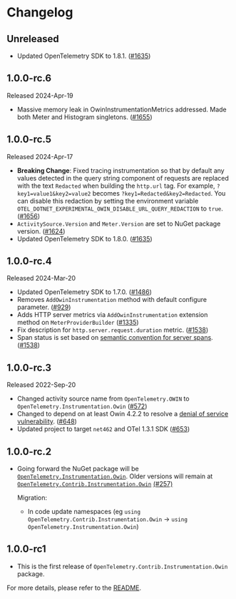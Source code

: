 # Changelog

## Unreleased

* Updated OpenTelemetry SDK to 1.8.1.
  ([#1635](https://github.com/open-telemetry/opentelemetry-dotnet-contrib/pull/1635))

## 1.0.0-rc.6

Released 2024-Apr-19

* Massive memory leak in OwinInstrumentationMetrics addressed.
  Made both Meter and Histogram singletons.
  ([#1655](https://github.com/open-telemetry/opentelemetry-dotnet-contrib/pull/1655))

## 1.0.0-rc.5

Released 2024-Apr-17

* **Breaking Change**: Fixed tracing instrumentation so that by default any
  values detected in the query string component of requests are replaced with
  the text `Redacted` when building the `http.url` tag. For example,
  `?key1=value1&key2=value2` becomes `?key1=Redacted&key2=Redacted`. You can
  disable this redaction by setting the environment variable
  `OTEL_DOTNET_EXPERIMENTAL_OWIN_DISABLE_URL_QUERY_REDACTION` to `true`.
  ([#1656](https://github.com/open-telemetry/opentelemetry-dotnet-contrib/pull/1656))
* `ActivitySource.Version` and `Meter.Version` are set to NuGet package version.
  ([#1624](https://github.com/open-telemetry/opentelemetry-dotnet-contrib/pull/1624))
* Updated OpenTelemetry SDK to 1.8.0.
  ([#1635](https://github.com/open-telemetry/opentelemetry-dotnet-contrib/pull/1635))

## 1.0.0-rc.4

Released 2024-Mar-20

* Updated OpenTelemetry SDK to 1.7.0.
  ([#1486](https://github.com/open-telemetry/opentelemetry-dotnet-contrib/pull/1486))
* Removes `AddOwinInstrumentation` method with default configure parameter.
  ([#929](https://github.com/open-telemetry/opentelemetry-dotnet-contrib/pull/929))
* Adds HTTP server metrics via `AddOwinInstrumentation` extension method on `MeterProviderBuilder`
  ([#1335](https://github.com/open-telemetry/opentelemetry-dotnet-contrib/pull/1335))
* Fix description for `http.server.request.duration` metric.
  ([#1538](https://github.com/open-telemetry/opentelemetry-dotnet-contrib/pull/1538))
* Span status is set based on [semantic convention for server spans](https://github.com/open-telemetry/semantic-conventions/blob/v1.24.0/docs/http/http-spans.md#status).
  ([#1538](https://github.com/open-telemetry/opentelemetry-dotnet-contrib/pull/1538))

## 1.0.0-rc.3

Released 2022-Sep-20

* Changed activity source name from `OpenTelemetry.OWIN`
  to `OpenTelemetry.Instrumentation.Owin`
  ([#572](https://github.com/open-telemetry/opentelemetry-dotnet-contrib/pull/572))
* Changed to depend on at least Owin 4.2.2 to resolve a
  [denial of service vulnerability](https://github.com/advisories/GHSA-3rq8-h3gj-r5c6).
  ([#648](https://github.com/open-telemetry/opentelemetry-dotnet-contrib/pull/648))
* Updated project to target `net462` and OTel 1.3.1 SDK
  ([#653](https://github.com/open-telemetry/opentelemetry-dotnet-contrib/pull/653))

## 1.0.0-rc.2

* Going forward the NuGet package will be
  [`OpenTelemetry.Instrumentation.Owin`](https://www.nuget.org/packages/OpenTelemetry.Instrumentation.Owin).
  Older versions will remain at
  [`OpenTelemetry.Contrib.Instrumentation.Owin`](https://www.nuget.org/packages/OpenTelemetry.Contrib.Instrumentation.Owin)
  [(#257)](https://github.com/open-telemetry/opentelemetry-dotnet-contrib/pull/257)

  Migration:

  * In code update namespaces (eg `using
    OpenTelemetry.Contrib.Instrumentation.Owin` -> `using
    OpenTelemetry.Instrumentation.Owin`)

## 1.0.0-rc1

* This is the first release of `OpenTelemetry.Contrib.Instrumentation.Owin` package.

For more details, please refer to the [README](README.md).
